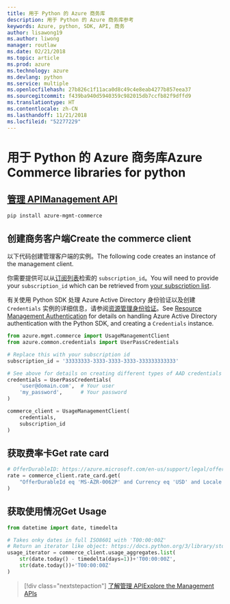 ```yaml
---
title: 用于 Python 的 Azure 商务库
description: 用于 Python 的 Azure 商务库参考
keywords: Azure, python, SDK, API, 商务
author: lisawong19
ms.author: liwong
manager: routlaw
ms.date: 02/21/2018
ms.topic: article
ms.prod: azure
ms.technology: azure
ms.devlang: python
ms.service: multiple
ms.openlocfilehash: 27b826c1f11aca0d8c49c4e8eab4277b857eea37
ms.sourcegitcommit: f439ba940d5940359c982015db7ccfb82f9dffd9
ms.translationtype: HT
ms.contentlocale: zh-CN
ms.lasthandoff: 11/21/2018
ms.locfileid: "52277229"
---
```

# <a name="azure-commerce-libraries-for-python"></a><span data-ttu-id="88352-104">用于 Python 的 Azure 商务库</span><span class="sxs-lookup"><span data-stu-id="88352-104">Azure Commerce libraries for python</span></span>

## <a name="management-apipythonapioverviewazurecommercemanagement"></a>[<span data-ttu-id="88352-105">管理 API</span><span class="sxs-lookup"><span data-stu-id="88352-105">Management API</span></span>](/python/api/overview/azure/commerce/management)

```bash
pip install azure-mgmt-commerce
```
## <a name="create-the-commerce-client"></a><span data-ttu-id="88352-106">创建商务客户端</span><span class="sxs-lookup"><span data-stu-id="88352-106">Create the commerce client</span></span>

<span data-ttu-id="88352-107">以下代码创建管理客户端的实例。</span><span class="sxs-lookup"><span data-stu-id="88352-107">The following code creates an instance of the management client.</span></span>

<span data-ttu-id="88352-108">你需要提供可以从[订阅列表](https://manage.windowsazure.com/#Workspaces/AdminTasks/SubscriptionMapping)检索的 ``subscription_id``。</span><span class="sxs-lookup"><span data-stu-id="88352-108">You will need to provide your ``subscription_id`` which can be retrieved from [your subscription list](https://manage.windowsazure.com/#Workspaces/AdminTasks/SubscriptionMapping).</span></span>

<span data-ttu-id="88352-109">有关使用 Python SDK 处理 Azure Active Directory 身份验证以及创建 ``Credentials`` 实例的详细信息，请参阅[资源管理身份验证](/python/azure/python-sdk-azure-authenticate)。</span><span class="sxs-lookup"><span data-stu-id="88352-109">See [Resource Management Authentication](/python/azure/python-sdk-azure-authenticate) for details on handling Azure Active Directory authentication with the Python SDK, and creating a ``Credentials`` instance.</span></span>

```python
from azure.mgmt.commerce import UsageManagementClient
from azure.common.credentials import UserPassCredentials

# Replace this with your subscription id
subscription_id = '33333333-3333-3333-3333-333333333333'

# See above for details on creating different types of AAD credentials
credentials = UserPassCredentials(
    'user@domain.com',  # Your user
    'my_password',      # Your password
)

commerce_client = UsageManagementClient(
    credentials,
    subscription_id
)
``` 

## <a name="get-rate-card"></a><span data-ttu-id="88352-110">获取费率卡</span><span class="sxs-lookup"><span data-stu-id="88352-110">Get rate card</span></span>

```python
# OfferDurableID: https://azure.microsoft.com/en-us/support/legal/offer-details/
rate = commerce_client.rate_card.get(
    "OfferDurableId eq 'MS-AZR-0062P' and Currency eq 'USD' and Locale eq 'en-US' and RegionInfo eq 'US'"
)
```

## <a name="get-usage"></a><span data-ttu-id="88352-111">获取使用情况</span><span class="sxs-lookup"><span data-stu-id="88352-111">Get Usage</span></span>

```python
from datetime import date, timedelta

# Takes onky dates in full ISO8601 with 'T00:00:00Z'
# Return an iterator like object: https://docs.python.org/3/library/stdtypes.html#iterator-types
usage_iterator = commerce_client.usage_aggregates.list(
    str(date.today() - timedelta(days=1))+'T00:00:00Z',
    str(date.today())+'T00:00:00Z'
)
```

> [!div class="nextstepaction"]
> [<span data-ttu-id="88352-112">了解管理 API</span><span class="sxs-lookup"><span data-stu-id="88352-112">Explore the Management APIs</span></span>](/python/api/overview/azure/commerce/management)
